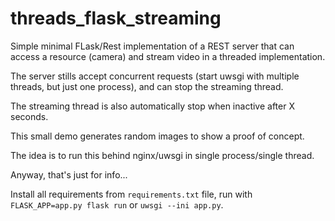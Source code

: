 # threads_flask_streaming

Simple minimal FLask/Rest implementation of a REST server that can access a
resource (camera) and stream video in a threaded implementation.

The server stills accept concurrent requests (start uwsgi with multiple threads,
but just one process), and can stop the streaming thread.

The streaming thread is also automatically stop when inactive after X seconds.

This small demo generates random images to show a proof of concept.

The idea is to run this behind nginx/uwsgi in single process/single thread.

Anyway, that's just for info...

Install all requirements from `requirements.txt` file, run with
`FLASK_APP=app.py flask run` or `uwsgi --ini app.py`.
